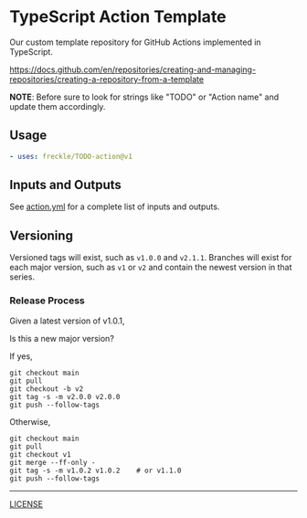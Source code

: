 # TypeScript Action Template

Our custom template repository for GitHub Actions implemented in TypeScript.

https://docs.github.com/en/repositories/creating-and-managing-repositories/creating-a-repository-from-a-template

**NOTE**: Before sure to look for strings like "TODO" or "Action name" and
update them accordingly.

## Usage

```yaml
- uses: freckle/TODO-action@v1
```

## Inputs and Outputs

See [action.yml](./action.yml) for a complete list of inputs and outputs.

## Versioning

Versioned tags will exist, such as `v1.0.0` and `v2.1.1`. Branches will exist
for each major version, such as `v1` or `v2` and contain the newest version in
that series.

### Release Process

Given a latest version of v1.0.1,

Is this a new major version?

If yes,

```console
git checkout main
git pull
git checkout -b v2
git tag -s -m v2.0.0 v2.0.0
git push --follow-tags
```

Otherwise,

```console
git checkout main
git pull
git checkout v1
git merge --ff-only -
git tag -s -m v1.0.2 v1.0.2    # or v1.1.0
git push --follow-tags
```

---

[LICENSE](./LICENSE)
